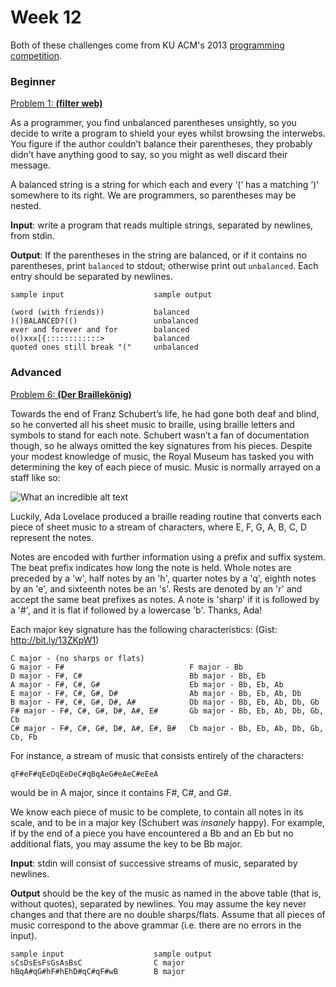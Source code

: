 # Week 12

Both of these challenges come from KU ACM's 2013 <a href="https://github.com/KU-Competitive-Programming/ku-acm-competition-2013/blob/master/problem_set.pdf?raw=true">programming competition</a>.

### Beginner

<u>Problem 1: <b>(filter web)</b></u>

As a programmer, you find unbalanced parentheses unsightly, so you decide to write a program to shield your eyes whilst browsing the interwebs. You figure if the author couldn’t balance their parentheses, they probably didn’t have anything good to say, so you might as well discard their message.

A balanced string is a string for which each and every ‘(‘ has a matching ‘)’ somewhere to its right. We are programmers, so parentheses may be nested.

<b>Input</b>: write a program that reads multiple strings, separated by newlines, from stdin.

<b>Output</b>: If the parentheses in the string are balanced, or if it contains no parentheses, print <code>balanced</code> to stdout; otherwise print out <code>unbalanced</code>. Each entry should be separated by newlines.

```
sample input                    sample output

(word (with friends))           balanced
)()BALANCED?(()                 unbalanced
ever and forever and for        balanced
o()xxx[{::::::::::::>           balanced
quoted ones still break "("     unbalanced
```

### Advanced

<u>Problem 6: <b>(Der Braillekönig)</b></u>

Towards the end of Franz Schubert’s life, he had gone both deaf and blind, so he converted all his sheet music to braille, using braille letters and symbols to stand for each note. Schubert wasn’t a fan of documentation though, so he always omitted the key signatures from his pieces. Despite your modest knowledge of music, the Royal Museum has tasked you with determining the key of each piece of music. Music is normally arrayed on a staff like so:

![What an incredible alt text](https://raw.github.com/KU-Competitive-Programming/Weekly-Problems/master/2013%E2%80%932014/Week%2012/staff.png)

Luckily, Ada Lovelace produced a braille reading routine that converts each piece of sheet music to a stream of characters, where E, F, G, A, B, C, D represent the notes.

Notes are encoded with further information using a prefix and suffix system. The beat prefix indicates how long the note is held. Whole notes are preceded by a 'w', half notes by an 'h', quarter notes by a 'q', eighth notes by an 'e', and sixteenth notes be an 's'. Rests are denoted by an 'r' and accept the same beat prefixes as notes. A note is 'sharp' if it is followed by a '#', and it is flat if followed by a lowercase 'b'. Thanks, Ada!

Each major key signature has the following characteristics: (Gist: <a>http://bit.ly/13ZKpW1</a>)

```
C major - (no sharps or flats)
G major - F#                            F major - Bb
D major - F#, C#                        Bb major - Bb, Eb
A major - F#, C#, G#                    Eb major - Bb, Eb, Ab
E major - F#, C#, G#, D#                Ab major - Bb, Eb, Ab, Db
B major - F#, C#, G#, D#, A#            Db major - Bb, Eb, Ab, Db, Gb
F# major - F#, C#, G#, D#, A#, E#       Gb major - Bb, Eb, Ab, Db, Gb, Cb
C# major - F#, C#, G#, D#, A#, E#, B#   Cb major - Bb, Eb, Ab, Db, Gb, Cb, Fb
```

For instance, a stream of music that consists entirely of the characters:

    qF#eF#qEeDqEeDeC#qBqAeG#eAeC#eEeA

would be in A major, since it contains F#, C#, and G#.

We know each piece of music to be complete, to contain all notes in its scale, and to be in a major key (Schubert was <em>insanely</em> happy). For example, if by the end of a piece you have encountered a Bb and an Eb but no additional flats, you may assume the key to be Bb major.

<b>Input</b>: stdin will consist of successive streams of music, separated by newlines.

<b>Output</b> should be the key of the music as named in the above table (that is, without quotes), separated by newlines. You may assume the key never changes and that there are no double sharps/flats. Assume that all pieces of music correspond to the above grammar (i.e. there are no errors in the input).

```
sample input                    sample output
sCsDsEsFsGsAsBsC                C major
hBqA#qG#hF#hEhD#qC#qF#wB        B major
```
